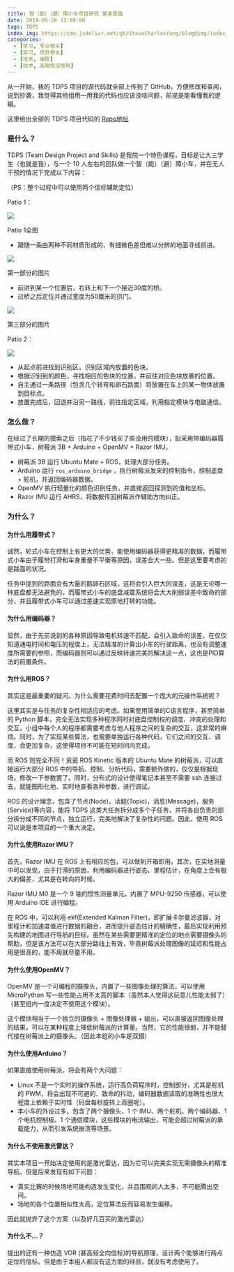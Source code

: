 ```yaml
---
title: 智（能）（避）障小车项目研究 基本思路
date: 2019-05-26 12:00:00
tags: TDPS
index_img: https://cdn.jsdelivr.net/gh/SteveCharlesYang/blog@img/index_img/tdps-design.jpg
categories:
  - [学习, 专业相关]
  - [学习, 项目相关]
  - [技术, 编程]
  - [技术, 高端但没啥用]
---
```


从一开始，我的 TDPS 项目的源代码就全部上传到了 GitHub，方便修改和查阅，说到抄袭，我觉得其他组用一用我的代码也应该没啥问题，前提是能看懂我的逻辑。

这里给出全部的 TDPS 项目代码的 [Repo地址](https://github.com/SteveCharlesYang/TDPS-Project)

### 是什么？

TDPS (Team Design Project and Skills) 是我院一个特色课程，目标是让大三学生（也就是我），与一个 10 人左右的团队做一个智（能）（避）障小车，并在无人干预的情况下完成以下内容：

（PS：整个过程中可以使用两个信标辅助定位）

Patio 1：

![](https://cdn.jsdelivr.net/gh/SteveCharlesYang/blog@img/tdps-design/patio1.jpg)

Patio 1全图

*   跟随一条由两种不同材质形成的、有细微色差但难以分辨的地面寻线前进。

![](https://cdn.jsdelivr.net/gh/SteveCharlesYang/blog@img/tdps-design/patio1_route.png)

第一部分的图片

*   前进到某一个位置后，右转上和下一个接近30度的桥。
*   过桥之后定位并通过宽度为50厘米的拱门。

![](https://cdn.jsdelivr.net/gh/SteveCharlesYang/blog@img/tdps-design/patio1_gate.png)

第三部分的图片

Patio 2：

![](https://cdn.jsdelivr.net/gh/SteveCharlesYang/blog@img/tdps-design/patio2.png)

*   从起点前进找到识别区，识别区域内放置的色块。
*   根据识别到的颜色，寻找相应的色块的位置，并前往对应色块放置的位置。
*   自主通过一条路径（包含几个转弯和卵石路面）将放置在车上的某一物体放置到目标点。
*   放置完成后，回退并沿另一路线，前往指定区域，利用指定模块与电脑通信。

### 怎么做？

在经过了长期的摸索之后（指花了不少钱买了些没用的模块），拟采用带编码器履带式小车，树莓派 3B + Arduino + OpenMV + Razor IMU。

*   树莓派 3B 运行 Ubuntu Mate + ROS，处理大部分任务。
*   Arduino 运行 `ros_arduino_bridge` ，执行树莓派发来的控制指令，控制底盘 + 舵机，并返回编码器数据。
*   OpenMV 执行轻量化的颜色识别任务，并直接返回探测到的值和坐标。
*   Razor IMU 运行 AHRS，将数据传回树莓派作辅助方向纠正。

### 为什么？

#### 为什么用履带式？

诚然，轮式小车在控制上有更大的优势，能使用编码器获得更精准的数据，而履带式小车由于履带打滑和车身重量不平衡等原因，误差会大一些。但是这里要考虑的是路面的状况。

任务中提到的路面会有大量的鹅卵石区域，这将会引入巨大的误差，这是无论哪一种底盘都无法避免的，而履带式小车的底盘减震系统将会大大削弱误差中致命的部分，并且履带式小车可以通过差速实现原地打转的功能。

#### 为什么用编码器？

显然，由于先前说到的各种原因导致电机转速不匹配，会引入致命的误差，在仅仅知道通电时间和电压的程度上，无法精准的计算出小车的行驶距离，也没有调整速度所需要的参照，而编码器则可以通过反映转速完美的解决这一点，这也是PID算法的前置条件。

#### 为什么用ROS？

其实这是最重要的疑问。为什么需要花费时间去配置一个庞大的元操作系统呢？

这里其实是与任务的复杂性相适应的考虑。如果使用简单的C语言程序，甚至简单的 Python 脚本，完全无法实现多种程序同时对底盘控制权的调度、冲突的处理和交互，小组中每个人的程序都需要考虑与他人程序之间的复杂的交互，这非常的麻烦。同时，为了实现某些算法，也需要单独运行各种代码，它们之间的交互、调度，会更加复杂，这使得项目不可能在短时间内完成。

而 ROS 则完全不同！资瓷 ROS Kinetic 版本的 Ubuntu Mate 的树莓派，可以直接运行大部分 ROS 中的导航、控制、分析代码，需要额外做的，仅仅是根据现场，修改一下参数罢了。同时，分布式的设计使得笔记本甚至不需要 ssh 连接过去，就能图形化地、实时地查看各种参数，进行调试。

ROS 的设计理念，包含了节点(Node)，话题(Topic)，消息(Message)，服务(Service)等内容，能将 TDPS 这类大任务拆分成多个子任务，并将各自负责的部分拆分成不同的节点，独立运行，完美地解决了复杂性的问题。因此，使用 ROS 可以说是本项目的一个重大决定。

#### 为什么使用Razor IMU？

首先，Razor IMU 在 ROS 上有相应的包，可以做到开箱即用。其次，在实地测量中可以发现，由于打滑的原因，利用编码器进行姿态、里程估计，在角度上会有极大的偏差，尤其是在转向的时候。

Razor IMU M0 是一个 9 轴的惯性测量单元，内置了 MPU-9250 传感器，可以使用 Arduino IDE 进行编程。

在 ROS 中，可以利用 ekf(Extended Kalman Filter)，即扩展卡尔曼滤波器，对里程计和加速度值进行数据的融合，进而提升姿态估计的精确性，最后实现利用预先构建的地图进行导航的目标。虽然在某些需要更精准的定位的地点需要摄像头的帮助，但是该方法可以在大部分路线上有效，毕竟树莓派处理图像的延迟和性能占用是很高的，能不用就尽量不用。

#### 为什么使用OpenMV？

OpenMV 是一个可编程的摄像头，内置了一些图像处理的算法，可以使用 MicroPython 写一些性能占用不太高的脚本（虽然本人觉得这玩意儿性能太弱了）（甚至组内一度决定不使用这个模块）。

这个模块相当于一个独立的摄像头 + 图像处理器 + 输出，可以直接返回图像处理的结果，可以在某种程度上降低树莓派的计算量。当然，它的性能很弱，并不能替代接在树莓派上的摄像头。（因此本组的小车是双摄）

#### 为什么使用Arduino？

如果直接使用树莓派，将会有两个大问题：

*   Linux 不是一个实时的操作系统，运行高负荷程序时，控制部分，尤其是舵机的 PWM，将会出现不可避的、致命的抖动，编码器数据读取的准确性也很大程度上依赖于实时性（码盘每秒旋转上百圈呢）。
*   本小车的外设过多，包含了两个摄像头、1 个 IMU、两个舵机、两个编码器、1 个电机控制板、1 个通信模块，这些模块的电流输出，可能会超过树莓派的承载能力，从而引发系统崩溃等场景。

#### 为什么不使用激光雷达？

其实本项目一开始决定使用的是激光雷达，因为它可以完美实现无需摄像头的精准导航。但是后来发现有如下问题：

*   真实比赛的时候场地可能构造发生变化，并且围观的人太多，不可能腾出空间。
*   场地的各个位置相似性太高，定位算法反而容易发生偏移。

因此就抛弃了这个方案（以及好几百买的激光雷达）

#### 为什么不…？

提出的还有一种仿造 VOR (甚高频全向信标)的导航原理，设计两个能够进行两点定位的信标。但是由于本组人都没有这方面的经验，就没有考虑使用了。
